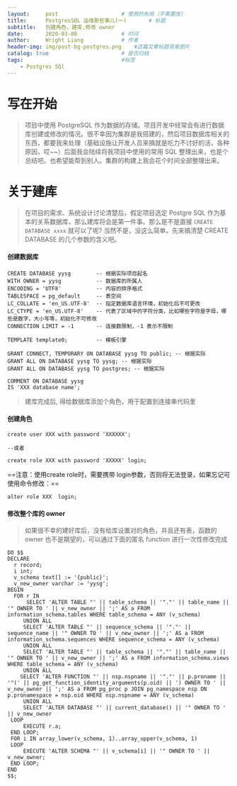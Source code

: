 ```yaml
---
layout:     post                    # 使用的布局（不需要改）
title:      PostgresSQL 运维那些事儿(一)       # 标题 
subtitle:   创建角色，建库,修改 owner
date:       2020-03-08              # 时间
author:     Wright Liang            # 作者
header-img: img/post-bg-postgres.png    #这篇文章标题背景图片
catalog: true                       # 是否归档
tags:                               #标签
    - Postgres SQl
---
```



# 写在开始
> 项目中使用 PostgreSQL 作为数据的存储。项目开发中经常会有进行数据库创建或修改的情况。很不幸因为集群是我搭建的，然后项目数据库相关的东西，都要我来处理（基础设施让开发人员来搞就是吃力不讨好的活，各种原因，哎~~）后面我会陆续将我项目中使用的常用 SQL 整理出来，也是个总结吧。也希望能帮到别人。集群的构建上我会花个时间全部整理出来。

# 关于建库
> 在项目的需求、系统设计讨论清楚后，假定项目选定 Postgre SQL 作为基本的关系数据库，那么建库将会是第一件事。那么是不是直接
`CREATE DATABASE xxxx` 就可以了呢? 当然不是，没这么简单。先来搞清楚 CREATE DATABASE 的几个参数的含义吧。

#### 创建数据库

```
CREATE DATABASE yysg        -- 根据实际项目起名
WITH OWNER = yysg           -- 数据库的所属人
ENCODING = 'UTF8'           -- 内容的排序格式
TABLESPACE = pg_default     -- 表空间  
LC_COLLATE = 'en_US.UTF-8'  -- 指定数据库语言环境，初始化后不可更改
LC_CTYPE = 'en_US.UTF-8'    -- 代表了区域中的字符分类，比如哪些字符是字母，哪些是数字，大小写等，初始化不可修改
CONNECTION LIMIT = -1       -- 连接数限制，-1 表示不限制

TEMPLATE template0;         -- 模板引擎

GRANT CONNECT, TEMPORARY ON DATABASE yysg TO public; -- 根据实际
GRANT ALL ON DATABASE yysg TO yysg; -- 根据实际
GRANT ALL ON DATABASE yysg TO postgres; -- 根据实际

COMMENT ON DATABASE yysg
IS 'XXX database name';
```

> 建库完成后, 得给数据库添加个角色，用于配置到连接串代码里

#### 创建角色

```
create user XXX with password 'XXXXXX';

--或者 

create role XXX with password 'XXXXX' login;
```
==注意：使用create role时，需要携带  login参数，否则将无法登录，如果忘记可使用命令修改：==

```
alter role XXX  login;
```

#### 修改整个库的 owner
> 如果很不幸的建好库后，没有给库设置对的角色，并且还有表，函数的 owner 也不是期望的，可以通过下面的匿名 function 进行一次性修改完成

```
DO $$
DECLARE
  r record;
  i int;
  v_schema text[] := '{public}';
  v_new_owner varchar := 'yysg';
BEGIN
  FOR r IN
      SELECT 'ALTER TABLE "' || table_schema || '"."' || table_name || '" OWNER TO ' || v_new_owner || ';' AS a FROM information_schema.tables WHERE table_schema = ANY (v_schema)
     UNION ALL
     SELECT 'ALTER TABLE "' || sequence_schema || '"."' || sequence_name || '" OWNER TO ' || v_new_owner || ';' AS a FROM information_schema.sequences WHERE sequence_schema = ANY (v_schema)
     UNION ALL
     SELECT 'ALTER TABLE "' || table_schema || '"."' || table_name || '" OWNER TO ' || v_new_owner || ';' AS a FROM information_schema.views WHERE table_schema = ANY (v_schema)
     UNION ALL
    SELECT 'ALTER FUNCTION "' || nsp.nspname || '"."' || p.proname || '"(' || pg_get_function_identity_arguments(p.oid) || ') OWNER TO ' || v_new_owner || ';' AS a FROM pg_proc p JOIN pg_namespace nsp ON p.pronamespace = nsp.oid WHERE nsp.nspname = ANY (v_schema)
     UNION ALL
     SELECT 'ALTER DATABASE "' || current_database() || '" OWNER TO ' || v_new_owner
 LOOP
     EXECUTE r.a;
 END LOOP;
 FOR i IN array_lower(v_schema, 1)..array_upper(v_schema, 1)
 LOOP
     EXECUTE 'ALTER SCHEMA "' || v_schema[i] || '" OWNER TO ' || v_new_owner;
 END LOOP;
END
$$;
```





